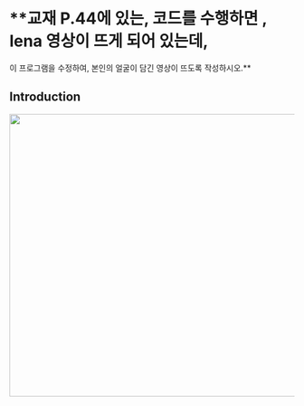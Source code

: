 # **교재 P.44에 있는, 코드를 수행하면 , lena 영상이 뜨게 되어 있는데,

이 프로그램을 수정하여,  본인의 얼굴이 담긴 영상이 뜨도록 작성하시오.**

## Introduction

<img src="./1.jpg"  width="930" height="500">

</p>
